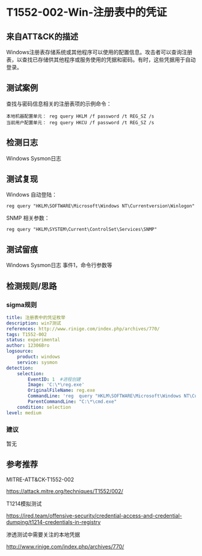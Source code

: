 # T1552-002-Win-注册表中的凭证

## 来自ATT&CK的描述

 Windows注册表存储系统或其他程序可以使用的配置信息。攻击者可以查询注册表，以查找已存储供其他程序或服务使用的凭据和密码。有时，这些凭据用于自动登录。

## 测试案例

查找与密码信息相关的注册表项的示例命令：

```dos
本地机器配置单元： reg query HKLM /f password /t REG_SZ /s
当前用户配置单元： reg query HKCU /f password /t REG_SZ /s
```

## 检测日志

Windows Sysmon日志

## 测试复现

Windows 自动登陆：

```dos
reg query "HKLM\SOFTWARE\Microsoft\Windows NT\Currentversion\Winlogon"
```

SNMP 相关参数：

```dos
reg query "HKLM\SYSTEM\Current\ControlSet\Services\SNMP"
```

## 测试留痕

Windows Sysmon日志 事件1，命令行参数等

## 检测规则/思路

### sigma规则

```yml
title: 注册表中的凭证枚举
description: win7测试
references: http://www.rinige.com/index.php/archives/770/
tags: T1552-002
status: experimental
author: 12306Bro
logsource:
    product: windows
    service: sysmon
detection:
    selection:
        EventID: 1  #进程创建
        Image: 'C:\*\reg.exe'
        OriginalFileName: reg.exe
        CommandLine: 'reg  query "HKLM\SOFTWARE\Microsoft\Windows NT\Currentversion\Winlogon"'
        ParentCommandLine: "C:\*\cmd.exe"
    condition: selection
level: medium
```

### 建议

暂无

## 参考推荐

MITRE-ATT&CK-T1552-002

<https://attack.mitre.org/techniques/T1552/002/>

T1214模拟测试

<https://ired.team/offensive-security/credential-access-and-credential-dumping/t1214-credentials-in-registry>

渗透测试中需要关注的本地凭据

<http://www.rinige.com/index.php/archives/770/>
